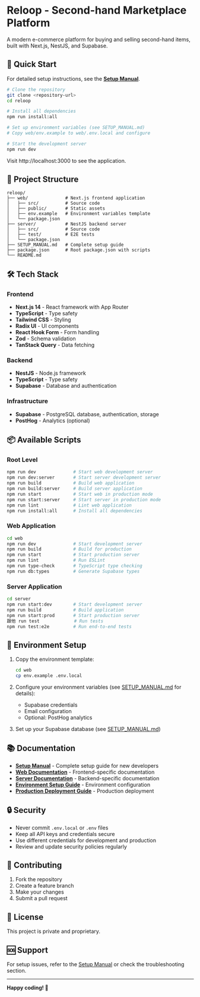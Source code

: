 # Reloop - Second-hand Marketplace Platform

A modern e-commerce platform for buying and selling second-hand items, built with Next.js, NestJS, and Supabase.

## 🚀 Quick Start

For detailed setup instructions, see the [**Setup Manual**](SETUP_MANUAL.md).

```bash
# Clone the repository
git clone <repository-url>
cd reloop

# Install all dependencies
npm run install:all

# Set up environment variables (see SETUP_MANUAL.md)
# Copy web/env.example to web/.env.local and configure

# Start the development server
npm run dev
```

Visit http://localhost:3000 to see the application.

## 📁 Project Structure

```
reloop/
├── web/              # Next.js frontend application
│   ├── src/          # Source code
│   ├── public/       # Static assets
│   ├── env.example   # Environment variables template
│   └── package.json
├── server/           # NestJS backend server
│   ├── src/          # Source code
│   ├── test/         # E2E tests
│   └── package.json
├── SETUP_MANUAL.md   # Complete setup guide
├── package.json      # Root package.json with scripts
└── README.md
```

## 🛠️ Tech Stack

### Frontend

- **Next.js 14** - React framework with App Router
- **TypeScript** - Type safety
- **Tailwind CSS** - Styling
- **Radix UI** - UI components
- **React Hook Form** - Form handling
- **Zod** - Schema validation
- **TanStack Query** - Data fetching

### Backend

- **NestJS** - Node.js framework
- **TypeScript** - Type safety
- **Supabase** - Database and authentication

### Infrastructure

- **Supabase** - PostgreSQL database, authentication, storage
- **PostHog** - Analytics (optional)

## 📦 Available Scripts

### Root Level

```bash
npm run dev              # Start web development server
npm run dev:server       # Start server development server
npm run build            # Build web application
npm run build:server     # Build server application
npm run start            # Start web in production mode
npm run start:server     # Start server in production mode
npm run lint             # Lint web application
npm run install:all      # Install all dependencies
```

### Web Application

```bash
cd web
npm run dev              # Start development server
npm run build            # Build for production
npm run start            # Start production server
npm run lint             # Run ESLint
npm run type-check       # TypeScript type checking
npm run db:types         # Generate Supabase types
```

### Server Application

```bash
cd server
npm run start:dev        # Start development server
npm run build            # Build application
npm run start:prod       # Start production server
跟他 run test             # Run tests
npm run test:e2e         # Run end-to-end tests
```

## 🔧 Environment Setup

1. Copy the environment template:

   ```bash
   cd web
   cp env.example .env.local
   ```

2. Configure your environment variables (see [SETUP_MANUAL.md](SETUP_MANUAL.md) for details):

   - Supabase credentials
   - Email configuration
   - Optional: PostHog analytics

3. Set up your Supabase database (see [SETUP_MANUAL.md](SETUP_MANUAL.md))

## 📚 Documentation

- [**Setup Manual**](SETUP_MANUAL.md) - Complete setup guide for new developers
- [**Web Documentation**](web/README.md) - Frontend-specific documentation
- [**Server Documentation**](server/README.md) - Backend-specific documentation
- [**Environment Setup Guide**](web/ENVIRONMENT_SETUP_GUIDE.md) - Environment configuration
- [**Production Deployment Guide**](web/PRODUCTION_DEPLOYMENT_GUIDE.md) - Production deployment

## 🔒 Security

- Never commit `.env.local` or `.env` files
- Keep all API keys and credentials secure
- Use different credentials for development and production
- Review and update security policies regularly

## 🤝 Contributing

1. Fork the repository
2. Create a feature branch
3. Make your changes
4. Submit a pull request

## 📝 License

This project is private and proprietary.

## 🆘 Support

For setup issues, refer to the [Setup Manual](SETUP_MANUAL.md) or check the troubleshooting section.

---

**Happy coding! 🚀**
